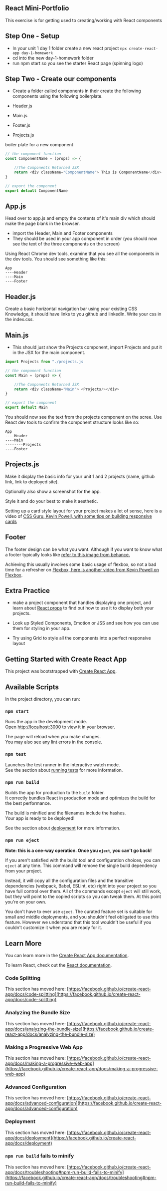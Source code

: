 ## React Mini-Portfolio
This exercise is for getting used to creating/working with React components 

## Step One - Setup

- In your unit 1 day 1 folder create a new react project `npx create-react-app day-1-homework`
- cd into the new day-1-homework folder
- run npm start so you see the starter React page (spinning logo)

## Step Two - Create our components

- Create a folder called components in their create the following components using the following boilerplate.

- Header.js
- Main.js
- Footer.js
- Projects.js

boiler plate for a new component
```js
// the component function
const ComponentName = (props) => {

    //The Components Returned JSX
    return <div className="ComponentName"> This is ComponentName</div>
}

// export the component
export default ComponentName
```

## App.js

Head over to app.js and empty the contents of it's main div which should make the page blank in the browser.

- import the Header, Main and Footer components
- They should be used in your app component in order (you should now see the text of the three components on the screen)

Using React Chrome dev tools, examine that you see all the components in the dev tools. You should see something like this:

```
App
----Header
----Main
----Footer
```

## Header.js

Create a basic horizontal navigation bar using your existing CSS Knowledge, it should have links to you github and linkedIn. Write your css in the index.css.

## Main.js

- This should just show the Projects component, import Projects and put it in the JSX for the main component.

```js
import Projects from "./projects.js

// the component function
const Main = (props) => {

    //The Components Returned JSX
    return <div className="Main"> <Projects/></div>
}

// export the component
export default Main
```

You should now see the text from the projects component on the scree. Use React dev tools to confirm the component structure looks like so:

```
App
----Header
----Main
--------Projects
----Footer
```


## Projects.js

Make it display the basic info for your unit 1 and 2 projects (name, github link, link to deployed site).

Optionally also show a screenshot for the app.

Style it and do your best to make it aesthetic.

Setting up a card style layout for your project makes a lot of sense, here is a video of [CSS Guru, Kevin Powell, with some tips on building responsive cards](https://www.youtube.com/watch?v=51DbAwcmqD8)

## Footer

The footer design can be what you want. Although if you want to know what a footer typically looks like [refer to this image from behance.](https://www.behance.net/gallery/129545589/website-footer-customize-with-elementor-pro?tracking_source=search_projects_recommended%7Cweb%20footer)

Achieving this usually involves some basic usage of flexbox, so not a bad time for a refresher on [Flexbox, here is another video from Kevin Powell on Flexbox](https://www.youtube.com/watch?v=vQAvjof1oe4&t=438s).

## Extra Practice

- make a project component that handles displaying one project, and learn about [React props](https://www.youtube.com/watch?v=fVjb18ms7vI) to find out how to use it to display both your projects.

- Look up Styled Components, Emotion or JSS and see how you can use them for styling in your app.

- Try using Grid to style all the components into a perfect responsive layout

## Getting Started with Create React App

This project was bootstrapped with [Create React App](https://github.com/facebook/create-react-app).

## Available Scripts

In the project directory, you can run:

### `npm start`

Runs the app in the development mode.\
Open [http://localhost:3000](http://localhost:3000) to view it in your browser.

The page will reload when you make changes.\
You may also see any lint errors in the console.

### `npm test`

Launches the test runner in the interactive watch mode.\
See the section about [running tests](https://facebook.github.io/create-react-app/docs/running-tests) for more information.

### `npm run build`

Builds the app for production to the `build` folder.\
It correctly bundles React in production mode and optimizes the build for the best performance.

The build is minified and the filenames include the hashes.\
Your app is ready to be deployed!

See the section about [deployment](https://facebook.github.io/create-react-app/docs/deployment) for more information.

### `npm run eject`

**Note: this is a one-way operation. Once you `eject`, you can't go back!**

If you aren't satisfied with the build tool and configuration choices, you can `eject` at any time. This command will remove the single build dependency from your project.

Instead, it will copy all the configuration files and the transitive dependencies (webpack, Babel, ESLint, etc) right into your project so you have full control over them. All of the commands except `eject` will still work, but they will point to the copied scripts so you can tweak them. At this point you're on your own.

You don't have to ever use `eject`. The curated feature set is suitable for small and middle deployments, and you shouldn't feel obligated to use this feature. However we understand that this tool wouldn't be useful if you couldn't customize it when you are ready for it.

## Learn More

You can learn more in the [Create React App documentation](https://facebook.github.io/create-react-app/docs/getting-started).

To learn React, check out the [React documentation](https://reactjs.org/).

### Code Splitting

This section has moved here: [https://facebook.github.io/create-react-app/docs/code-splitting](https://facebook.github.io/create-react-app/docs/code-splitting)

### Analyzing the Bundle Size

This section has moved here: [https://facebook.github.io/create-react-app/docs/analyzing-the-bundle-size](https://facebook.github.io/create-react-app/docs/analyzing-the-bundle-size)

### Making a Progressive Web App

This section has moved here: [https://facebook.github.io/create-react-app/docs/making-a-progressive-web-app](https://facebook.github.io/create-react-app/docs/making-a-progressive-web-app)

### Advanced Configuration

This section has moved here: [https://facebook.github.io/create-react-app/docs/advanced-configuration](https://facebook.github.io/create-react-app/docs/advanced-configuration)

### Deployment

This section has moved here: [https://facebook.github.io/create-react-app/docs/deployment](https://facebook.github.io/create-react-app/docs/deployment)

### `npm run build` fails to minify

This section has moved here: [https://facebook.github.io/create-react-app/docs/troubleshooting#npm-run-build-fails-to-minify](https://facebook.github.io/create-react-app/docs/troubleshooting#npm-run-build-fails-to-minify)
